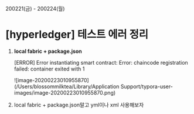 

200221(금) - 200224(월)

# [hyperledger] 테스트 에러 정리





1. **local fabric + package.json**

   [ERROR] Error instantiating smart contract: Error: chaincode registration failed: container exited with 1

   ![image-20200223010955870](/Users/blossommilktea/Library/Application Support/typora-user-images/image-20200223010955870.png)





2. local fabric + package.json말고 yml이나 xml 사용해보자